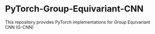 # PyTorch-Group-Equivariant-CNN
This repository provides PyTorch implementations for Group Equivariant CNN (G-CNN)
